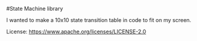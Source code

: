 #State Machine library

I wanted to make a 10x10 state transition table in code to fit on my screen.

License: https://www.apache.org/licenses/LICENSE-2.0

